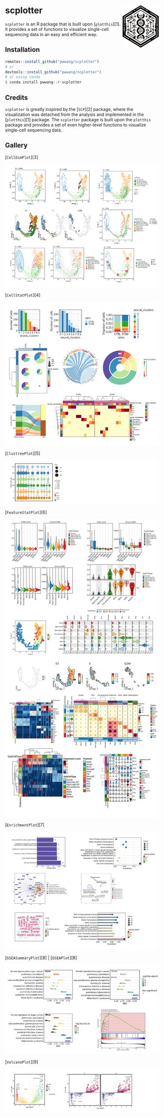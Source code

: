 # scplotter <a href="https://pwwang.github.io/scplotter/"><img src="man/figures/logo.png" align="right" height="139" alt="scplotter website" /></a>

`scplotter` is an R package that is built upon [`plotthis`][1]. It provides a set of functions to visualize single-cell sequencing data in an easy and efficient way.

## Installation

```r
remotes::install_github("pwwang/scplotter")
# or
devtools::install_github("pwwang/scplotter")
# or using conda
$ conda install pwwang::r-scplotter
```

## Credits

`scplotter` is greatly inspired by the [`SCP`][2] package, where the visualization was detached from the analysis and implemented in the [`plotthis`][1] package. The `scplotter` package is built upon the `plotthis` package and provides a set of even higher-level functions to visualize single-cell sequencing data.

## Gallery

[`CellDimPlot`][3]

![CellDimPlot](./man/figures/celldimplot.png)

[`CellStatPlot`][4]

![CellStatPlot](./man/figures/cellstatplot.png)

[`ClustreePlot`][5]

![ClustreePlot](./man/figures/clustreeplot.png)

[`FeatureStatPlot`][6]

![FeatureStatPlot](./man/figures/featurestatplot.png)

[`EnrichmentPlot`][7]

![EnrichmentPlot](./man/figures/enrichmentplot.png)

[`GSEASummaryPlot`][8] | [`GSEAPlot`][8]

![GSEAPlot](./man/figures/gseaplot.png)

[`VolcanoPlot`][9]

![VolcanoPlot](./man/figures/volcanoplot.png)
